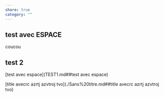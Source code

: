 ```yaml
---  
share: true  
category: ""  
---  
```

  
## test avec ESPACE  
  
coucou  
  
## test 2  
  
[test avec espace](TEST1.md##test avec espace)  
  
[title avecrc azrtj azvtroj tvo](./Sans%20titre.md##title avecrc azrtj azvtroj tvo)